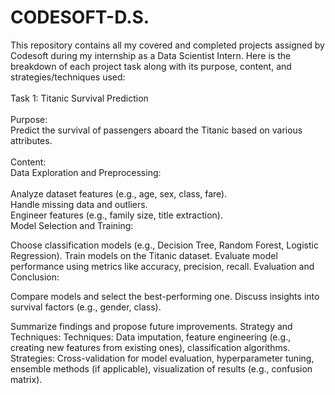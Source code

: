 # CODESOFT-D.S.
This repository contains all my covered and completed projects assigned by Codesoft during my internship as a Data Scientist Intern.
Here is the breakdown of each project task along with its purpose, content, and strategies/techniques used:
<br><br>
Task 1: Titanic Survival Prediction
<br><br>
Purpose:<br>
Predict the survival of passengers aboard the Titanic based on various attributes.
<br><br>
Content:<br>
Data Exploration and Preprocessing:
<br>
<br>
Analyze dataset features (e.g., age, sex, class, fare).
<br>
Handle missing data and outliers.
<br>
Engineer features (e.g., family size, title extraction).
<br>
Model Selection and Training:

Choose classification models (e.g., Decision Tree, Random Forest, Logistic Regression).
Train models on the Titanic dataset.
Evaluate model performance using metrics like accuracy, precision, recall.
Evaluation and Conclusion:

Compare models and select the best-performing one.
Discuss insights into survival factors (e.g., gender, class).


Summarize findings and propose future improvements.
Strategy and Techniques:
Techniques: Data imputation, feature engineering (e.g., creating new features from existing ones), classification algorithms.
Strategies: Cross-validation for model evaluation, hyperparameter tuning, ensemble methods (if applicable), visualization of results (e.g., confusion matrix).
